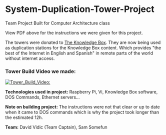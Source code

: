 # System-Duplication-Tower-Project
Team Project Built for Computer Architecture class

View PDF above for the instructions we were given for this project.


The towers were donated to [The Knowledge Box](https://theknowledgebox.info/). They are now being used as duplication stations for the
Knowledge Box content. Which provides "the best of the Internet in English and Spanish" in remote parts of the world without internet access. 

### Tower Build Video we made:

[![Tower_Build_Video:](https://img.youtube.com/vi/TSE_Lp63H7c/0.jpg)](https://www.youtube.com/watch?v=TSE_Lp63H7c)

**Technologies used in project:** Raspberry Pi, Vi, Knowledge Box software, DOS Commands, Ethernet servers...

**Note on building project:**
  The instructions were not that clear or up to date when it came to DOS commands which is why the project took longer than the estimated 12h. 
  
**Team:** David Vidic (Team Captain), Sam Somefun
